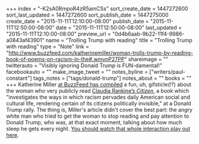 +++
index = "-K2sA0RmpoR4zR5amCSs"
sort_create_date = 1447272600
sort_last_updated = 1447272600
sort_publish_date = 1447275000
create_date = "2015-11-11T12:10:00-08:00"
publish_date = "2015-11-11T12:50:00-08:00"
date = "2015-11-11T12:50:00-08:00"
last_updated = "2015-11-11T12:10:00-08:00"
preview_url = "0d4b6aab-9b22-11f4-9986-a0843af43901"
name = "Trolling Trump with reading"
title = "Trolling Trump with reading"
type = "Note"
link = "http://www.buzzfeed.com/katherinemiller/woman-trolls-trump-by-reading-book-of-poems-on-racism-in-the#.wmvnP27PP"
shareimage = ""
twitterauto = "Visibly ignoring Donald Trump is FUN-damental!"
facebookauto = ""
make_image_tweet = ""
notes_byline = ["writers/paul-constant"]
tags_notes = ["tags/donald-trump"]
notes_about = ""
books = ""
+++
Katherine Miller [at BuzzFeed has compiled](http://www.buzzfeed.com/katherinemiller/woman-trolls-trump-by-reading-book-of-poems-on-racism-in-the#.wmvnP27PP) a fun, uh, gifsticle(!?) about the woman who very publicly read [Claudia Rankine’s *Citizen*](https://www.graywolfpress.org/books/citizen), a book which "investigates the ways in which racism pervades daily American social and cultural life, rendering certain of its citizens politically invisible," at a Donald Trump rally. The thing is, Miller's article didn't cover the best part: the angry white man who tried to get the woman to stop reading and pay attention to Donald Trump, who was, at that exact moment, talking about how much sleep he gets every night. [You should watch that whole interaction play out here](http://www.tubechop.com/watch/7166079).